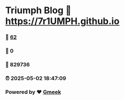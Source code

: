 # Triumph Blog :link: https://7r1UMPH.github.io 
### :page_facing_up: [62](https://7r1UMPH.github.io/tag.html) 
### :speech_balloon: 0 
### :hibiscus: 829736 
### :alarm_clock: 2025-05-02 18:47:09 
### Powered by :heart: [Gmeek](https://github.com/Meekdai/Gmeek)
